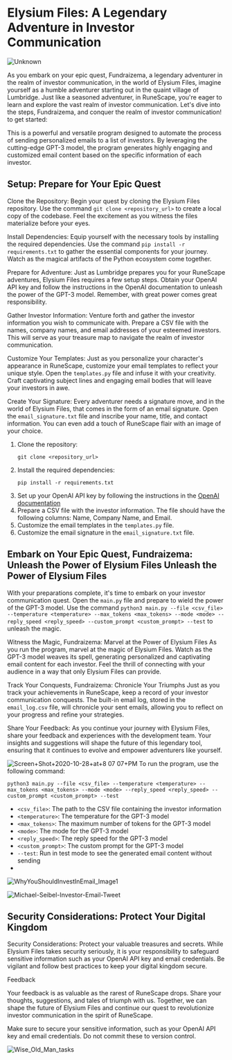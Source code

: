 # Elysium Files: A Legendary Adventure in Investor Communication


![Unknown](https://github.com/shadowaxe99/pest-to-invest/assets/128367359/fdb0bf7c-843f-427b-8124-719410919f6d)

As you embark on your epic quest, Fundraizema, a legendary adventurer in the realm of investor communication, in the world of Elysium Files, imagine yourself as a humble adventurer starting out in the quaint village of Lumbridge. Just like a seasoned adventurer, in RuneScape, you're eager to learn and explore the vast realm of investor communication. Let's dive into the steps, Fundraizema, and conquer the realm of investor communication! to get started:


This is a powerful and versatile program designed to automate the process of sending personalized emails to a list of investors. By leveraging the cutting-edge GPT-3 model, the program generates highly engaging and customized email content based on the specific information of each investor.

## Setup: Prepare for Your Epic Quest

Clone the Repository: Begin your quest by cloning the Elysium Files repository. Use the command `git clone <repository_url>` to create a local copy of the codebase. Feel the excitement as you witness the files materialize before your eyes.

Install Dependencies: Equip yourself with the necessary tools by installing the required dependencies. Use the command `pip install -r requirements.txt` to gather the essential components for your journey. Watch as the magical artifacts of the Python ecosystem come together.

Prepare for Adventure: Just as Lumbridge prepares you for your RuneScape adventures, Elysium Files requires a few setup steps. Obtain your OpenAI API key and follow the instructions in the OpenAI documentation to unleash the power of the GPT-3 model. Remember, with great power comes great responsibility.

Gather Investor Information: Venture forth and gather the investor information you wish to communicate with. Prepare a CSV file with the names, company names, and email addresses of your esteemed investors. This will serve as your treasure map to navigate the realm of investor communication.

Customize Your Templates: Just as you personalize your character's appearance in RuneScape, customize your email templates to reflect your unique style. Open the `templates.py` file and infuse it with your creativity. Craft captivating subject lines and engaging email bodies that will leave your investors in awe.

Create Your Signature: Every adventurer needs a signature move, and in the world of Elysium Files, that comes in the form of an email signature. Open the `email_signature.txt` file and inscribe your name, title, and contact information. You can even add a touch of RuneScape flair with an image of your choice.


1. Clone the repository:
   ```
   git clone <repository_url>
   ```
2. Install the required dependencies:
   ```
   pip install -r requirements.txt
   ```
3. Set up your OpenAI API key by following the instructions in the [OpenAI documentation](https://docs.openai.com/)
4. Prepare a CSV file with the investor information. The file should have the following columns: Name, Company Name, and Email.
5. Customize the email templates in the `templates.py` file.
6. Customize the email signature in the `email_signature.txt` file.

## Embark on Your Epic Quest, Fundraizema: Unleash the Power of Elysium Files Unleash the Power of Elysium Files

With your preparations complete, it's time to embark on your investor communication quest. Open the `main.py` file and prepare to wield the power of the GPT-3 model. Use the command `python3 main.py --file <csv_file> --temperature <temperature> --max_tokens <max_tokens> --mode <mode> --reply_speed <reply_speed> --custom_prompt <custom_prompt> --test` to unleash the magic.

Witness the Magic, Fundraizema: Marvel at the Power of Elysium Files As you run the program, marvel at the magic of Elysium Files. Watch as the GPT-3 model weaves its spell, generating personalized and captivating email content for each investor. Feel the thrill of connecting with your audience in a way that only Elysium Files can provide.

Track Your Conquests, Fundraizema: Chronicle Your Triumphs Just as you track your achievements in RuneScape, keep a record of your investor communication conquests. The built-in email log, stored in the `email_log.csv` file, will chronicle your sent emails, allowing you to reflect on your progress and refine your strategies.

Share Your Feedback: As you continue your journey with Elysium Files, share your feedback and experiences with the development team. Your insights and suggestions will shape the future of this legendary tool, ensuring that it continues to evolve and empower adventurers like yourself.

![Screen+Shot+2020-10-28+at+8 07 07+PM](https://github.com/shadowaxe99/pest-to-invest/assets/128367359/397d4189-5589-43c4-a982-a8de5ff184eb)
To run the program, use the following command:

```shell
python3 main.py --file <csv_file> --temperature <temperature> --max_tokens <max_tokens> --mode <mode> --reply_speed <reply_speed> --custom_prompt <custom_prompt> --test
```

- `<csv_file>`: The path to the CSV file containing the investor information
- `<temperature>`: The temperature for the GPT-3 model
- `<max_tokens>`: The maximum number of tokens for the GPT-3 model
- `<mode>`: The mode for the GPT-3 model
- `<reply_speed>`: The reply speed for the GPT-3 model
- `<custom_prompt>`: The custom prompt for the GPT-3 model
- `--test`: Run in test mode to see the generated email content without sending
- 
![WhyYouShouldInvestInEmail_Image1](https://github.com/shadowaxe99/pest-to-invest/assets/128367359/82501f3d-50f4-4b95-aa42-4bbd43b3f3de)

![Michael-Seibel-Investor-Email-Tweet](https://github.com/shadowaxe99/pest-to-invest/assets/128367359/13385609-2217-42c3-99ea-a193e4df4642)

## Security Considerations: Protect Your Digital Kingdom

Security Considerations: Protect your valuable treasures and secrets. While Elysium Files takes security seriously, it is your responsibility to safeguard sensitive information such as your OpenAI API key and email credentials. Be vigilant and follow best practices to keep your digital kingdom secure.



Feedback

Your feedback is as valuable as the rarest of RuneScape drops. Share your thoughts, suggestions, and tales of triumph with us. Together, we can shape the future of Elysium Files and continue our quest to revolutionize investor communication in the spirit of RuneScape.


Make sure to secure your sensitive information, such as your OpenAI API key and email credentials. Do not commit these to version control.

![Wise_Old_Man_tasks](https://github.com/shadowaxe99/pest-to-invest/assets/128367359/77bacad6-d18c-4e22-8e31-10827ea3f8e3)

